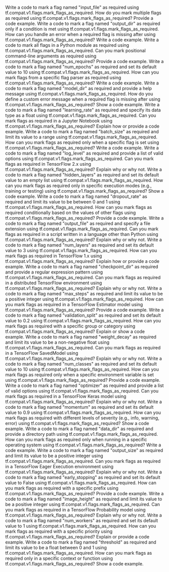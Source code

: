 Write a code to mark a flag named "input_file" as required using tf.compat.v1.flags.mark_flags_as_required.
How do you mark multiple flags as required using tf.compat.v1.flags.mark_flags_as_required? Provide a code example.
Write a code to mark a flag named "output_dir" as required only if a condition is met using tf.compat.v1.flags.mark_flags_as_required.
How can you handle an error when a required flag is missing after using tf.compat.v1.flags.mark_flags_as_required? Write a code example.
Write a code to mark all flags in a Python module as required using tf.compat.v1.flags.mark_flags_as_required.
Can you mark positional command-line arguments as required using tf.compat.v1.flags.mark_flags_as_required? Provide a code example.
Write a code to mark a flag named "num_epochs" as required and set its default value to 10 using tf.compat.v1.flags.mark_flags_as_required.
How can you mark flags from a specific flag parser as required using tf.compat.v1.flags.mark_flags_as_required? Write a code example.
Write a code to mark a flag named "model_dir" as required and provide a help message using tf.compat.v1.flags.mark_flags_as_required.
How do you define a custom error message when a required flag is missing after using tf.compat.v1.flags.mark_flags_as_required? Show a code example.
Write a code to mark a flag named "learning_rate" as required and specify its data type as a float using tf.compat.v1.flags.mark_flags_as_required.
Can you mark flags as required in a Jupyter Notebook using tf.compat.v1.flags.mark_flags_as_required? Explain how or provide a code example.
Write a code to mark a flag named "batch_size" as required and limit its value to a range using tf.compat.v1.flags.mark_flags_as_required.
How can you mark flags as required only when a specific flag is set using tf.compat.v1.flags.mark_flags_as_required? Write a code example.
Write a code to mark a flag named "log_level" as required and provide a list of valid options using tf.compat.v1.flags.mark_flags_as_required.
Can you mark flags as required in TensorFlow 2.x using tf.compat.v1.flags.mark_flags_as_required? Explain why or why not.
Write a code to mark a flag named "hidden_layers" as required and set its default value to an empty list using tf.compat.v1.flags.mark_flags_as_required.
How can you mark flags as required only in specific execution modes (e.g., training or testing) using tf.compat.v1.flags.mark_flags_as_required? Show a code example.
Write a code to mark a flag named "dropout_rate" as required and limit its value to be between 0 and 1 using tf.compat.v1.flags.mark_flags_as_required.
How can you mark flags as required conditionally based on the values of other flags using tf.compat.v1.flags.mark_flags_as_required? Provide a code example.
Write a code to mark a flag named "output_file" as required and specify a file extension using tf.compat.v1.flags.mark_flags_as_required.
Can you mark flags as required in a script written in a language other than Python using tf.compat.v1.flags.mark_flags_as_required? Explain why or why not.
Write a code to mark a flag named "num_layers" as required and set its default value to 3 using tf.compat.v1.flags.mark_flags_as_required.
How can you mark flags as required in TensorFlow 1.x using tf.compat.v1.flags.mark_flags_as_required? Explain how or provide a code example.
Write a code to mark a flag named "checkpoint_dir" as required and provide a regular expression pattern using tf.compat.v1.flags.mark_flags_as_required.
Can you mark flags as required in a distributed TensorFlow environment using tf.compat.v1.flags.mark_flags_as_required? Explain why or why not.
Write a code to mark a flag named "max_steps" as required and limit its value to be a positive integer using tf.compat.v1.flags.mark_flags_as_required.
How can you mark flags as required in a TensorFlow Estimator model using tf.compat.v1.flags.mark_flags_as_required? Provide a code example.
Write a code to mark a flag named "validation_split" as required and set its default value to 0.2 using tf.compat.v1.flags.mark_flags_as_required.
How can you mark flags as required with a specific group or category using tf.compat.v1.flags.mark_flags_as_required? Explain or show a code example.
Write a code to mark a flag named "weight_decay" as required and limit its value to be a non-negative float using tf.compat.v1.flags.mark_flags_as_required.
Can you mark flags as required in a TensorFlow SavedModel using tf.compat.v1.flags.mark_flags_as_required? Explain why or why not.
Write a code to mark a flag named "num_classes" as required and set its default value to 10 using tf.compat.v1.flags.mark_flags_as_required.
How can you mark flags as required only when a specific environment variable is set using tf.compat.v1.flags.mark_flags_as_required? Provide a code example.
Write a code to mark a flag named "optimizer" as required and provide a list of valid options using tf.compat.v1.flags.mark_flags_as_required.
Can you mark flags as required in a TensorFlow Keras model using tf.compat.v1.flags.mark_flags_as_required? Explain why or why not.
Write a code to mark a flag named "momentum" as required and set its default value to 0.9 using tf.compat.v1.flags.mark_flags_as_required.
How can you mark flags as required with different levels of severity (e.g., info, warning, error) using tf.compat.v1.flags.mark_flags_as_required? Show a code example.
Write a code to mark a flag named "data_dir" as required and provide a directory path using tf.compat.v1.flags.mark_flags_as_required.
How can you mark flags as required only when running in a specific operating system using tf.compat.v1.flags.mark_flags_as_required? Write a code example.
Write a code to mark a flag named "output_size" as required and limit its value to be a positive integer using tf.compat.v1.flags.mark_flags_as_required.
Can you mark flags as required in a TensorFlow Eager Execution environment using tf.compat.v1.flags.mark_flags_as_required? Explain why or why not.
Write a code to mark a flag named "early_stopping" as required and set its default value to False using tf.compat.v1.flags.mark_flags_as_required.
How can you mark flags as required with a specific prefix using tf.compat.v1.flags.mark_flags_as_required? Provide a code example.
Write a code to mark a flag named "image_height" as required and limit its value to be a positive integer using tf.compat.v1.flags.mark_flags_as_required.
Can you mark flags as required in a TensorFlow Probability model using tf.compat.v1.flags.mark_flags_as_required? Explain why or why not.
Write a code to mark a flag named "num_workers" as required and set its default value to 1 using tf.compat.v1.flags.mark_flags_as_required.
How can you mark flags as required with a specific priority using tf.compat.v1.flags.mark_flags_as_required? Explain or provide a code example.
Write a code to mark a flag named "threshold" as required and limit its value to be a float between 0 and 1 using tf.compat.v1.flags.mark_flags_as_required.
How can you mark flags as required only in a specific context or function using tf.compat.v1.flags.mark_flags_as_required? Show a code example.